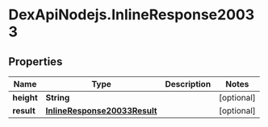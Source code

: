 # DexApiNodejs.InlineResponse20033

## Properties

Name | Type | Description | Notes
------------ | ------------- | ------------- | -------------
**height** | **String** |  | [optional] 
**result** | [**InlineResponse20033Result**](InlineResponse20033Result.md) |  | [optional] 


